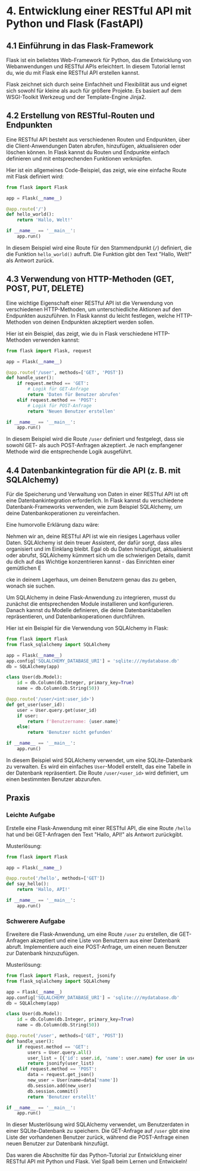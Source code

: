 # 4. Entwicklung einer RESTful API mit Python und Flask (FastAPI)

## 4.1 Einführung in das Flask-Framework

Flask ist ein beliebtes Web-Framework für Python, das die Entwicklung von Webanwendungen und RESTful APIs erleichtert. In diesem Tutorial lernst du, wie du mit Flask eine RESTful API erstellen kannst.

Flask zeichnet sich durch seine Einfachheit und Flexibilität aus und eignet sich sowohl für kleine als auch für größere Projekte. Es basiert auf dem WSGI-Toolkit Werkzeug und der Template-Engine Jinja2.

## 4.2 Erstellung von RESTful-Routen und Endpunkten

Eine RESTful API besteht aus verschiedenen Routen und Endpunkten, über die Client-Anwendungen Daten abrufen, hinzufügen, aktualisieren oder löschen können. In Flask kannst du Routen und Endpunkte einfach definieren und mit entsprechenden Funktionen verknüpfen.

Hier ist ein allgemeines Code-Beispiel, das zeigt, wie eine einfache Route mit Flask definiert wird:

```python
from flask import Flask

app = Flask(__name__)

@app.route('/')
def hello_world():
    return 'Hallo, Welt!'

if __name__ == '__main__':
    app.run()
```

In diesem Beispiel wird eine Route für den Stammendpunkt (`/`) definiert, die die Funktion `hello_world()` aufruft. Die Funktion gibt den Text "Hallo, Welt!" als Antwort zurück.

## 4.3 Verwendung von HTTP-Methoden (GET, POST, PUT, DELETE)

Eine wichtige Eigenschaft einer RESTful API ist die Verwendung von verschiedenen HTTP-Methoden, um unterschiedliche Aktionen auf den Endpunkten auszuführen. In Flask kannst du leicht festlegen, welche HTTP-Methoden von deinen Endpunkten akzeptiert werden sollen.

Hier ist ein Beispiel, das zeigt, wie du in Flask verschiedene HTTP-Methoden verwenden kannst:

```python
from flask import Flask, request

app = Flask(__name__)

@app.route('/user', methods=['GET', 'POST'])
def handle_user():
    if request.method == 'GET':
        # Logik für GET-Anfrage
        return 'Daten für Benutzer abrufen'
    elif request.method == 'POST':
        # Logik für POST-Anfrage
        return 'Neuen Benutzer erstellen'

if __name__ == '__main__':
    app.run()
```

In diesem Beispiel wird die Route `/user` definiert und festgelegt, dass sie sowohl GET- als auch POST-Anfragen akzeptiert. Je nach empfangener Methode wird die entsprechende Logik ausgeführt.

## 4.4 Datenbankintegration für die API (z. B. mit SQLAlchemy)

Für die Speicherung und Verwaltung von Daten in einer RESTful API ist oft eine Datenbankintegration erforderlich. In Flask kannst du verschiedene Datenbank-Frameworks verwenden, wie zum Beispiel SQLAlchemy, um deine Datenbankoperationen zu vereinfachen.

Eine humorvolle Erklärung dazu wäre:

Nehmen wir an, deine RESTful API ist wie ein riesiges Lagerhaus voller Daten. SQLAlchemy ist dein treuer Assistent, der dafür sorgt, dass alles organisiert und im Einklang bleibt. Egal ob du Daten hinzufügst, aktualisierst oder abrufst, SQLAlchemy kümmert sich um die schwierigen Details, damit du dich auf das Wichtige konzentrieren kannst - das Einrichten einer gemütlichen E

cke in deinem Lagerhaus, um deinen Benutzern genau das zu geben, wonach sie suchen.

Um SQLAlchemy in deine Flask-Anwendung zu integrieren, musst du zunächst die entsprechenden Module installieren und konfigurieren. Danach kannst du Modelle definieren, die deine Datenbanktabellen repräsentieren, und Datenbankoperationen durchführen.

Hier ist ein Beispiel für die Verwendung von SQLAlchemy in Flask:

```python
from flask import Flask
from flask_sqlalchemy import SQLAlchemy

app = Flask(__name__)
app.config['SQLALCHEMY_DATABASE_URI'] = 'sqlite:///mydatabase.db'
db = SQLAlchemy(app)

class User(db.Model):
    id = db.Column(db.Integer, primary_key=True)
    name = db.Column(db.String(50))

@app.route('/user/<int:user_id>')
def get_user(user_id):
    user = User.query.get(user_id)
    if user:
        return f'Benutzername: {user.name}'
    else:
        return 'Benutzer nicht gefunden'

if __name__ == '__main__':
    app.run()
```

In diesem Beispiel wird SQLAlchemy verwendet, um eine SQLite-Datenbank zu verwalten. Es wird ein einfaches `User`-Modell erstellt, das eine Tabelle in der Datenbank repräsentiert. Die Route `/user/<user_id>` wird definiert, um einen bestimmten Benutzer abzurufen.

## Praxis

### Leichte Aufgabe

Erstelle eine Flask-Anwendung mit einer RESTful API, die eine Route `/hello` hat und bei GET-Anfragen den Text "Hallo, API!" als Antwort zurückgibt.

Musterlösung:

```python
from flask import Flask

app = Flask(__name__)

@app.route('/hello', methods=['GET'])
def say_hello():
    return 'Hallo, API!'

if __name__ == '__main__':
    app.run()
```

### Schwerere Aufgabe

Erweitere die Flask-Anwendung, um eine Route `/user` zu erstellen, die GET-Anfragen akzeptiert und eine Liste von Benutzern aus einer Datenbank abruft. Implementiere auch eine POST-Anfrage, um einen neuen Benutzer zur Datenbank hinzuzufügen.

Musterlösung:

```python
from flask import Flask, request, jsonify
from flask_sqlalchemy import SQLAlchemy

app = Flask(__name__)
app.config['SQLALCHEMY_DATABASE_URI'] = 'sqlite:///mydatabase.db'
db = SQLAlchemy(app)

class User(db.Model):
    id = db.Column(db.Integer, primary_key=True)
    name = db.Column(db.String(50))

@app.route('/user', methods=['GET', 'POST'])
def handle_user():
    if request.method == 'GET':
        users = User.query.all()
        user_list = [{'id': user.id, 'name': user.name} for user in users]
        return jsonify(user_list)
    elif request.method == 'POST':
        data = request.get_json()
        new_user = User(name=data['name'])
        db.session.add(new_user)
        db.session.commit()
        return 'Benutzer erstellt'

if __name__ == '__main__':
    app.run()
```

In dieser Musterlösung wird SQLAlchemy verwendet, um Benutzerdaten in einer SQLite-Datenbank zu speichern. Die GET-Anfrage auf `/user` gibt eine Liste der vorhandenen Benutzer zurück, während die POST-Anfrage einen neuen Benutzer zur Datenbank hinzufügt.

Das waren die Abschnitte für das Python-Tutorial zur Entwicklung einer RESTful API mit Python und Flask. Viel Spaß beim Lernen und Entwickeln!